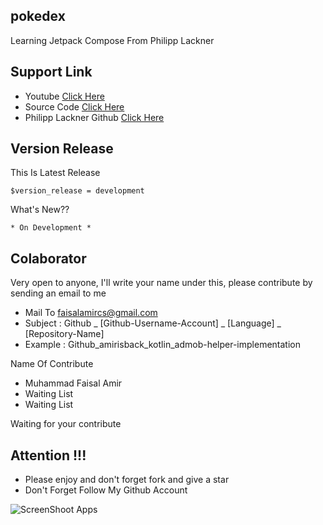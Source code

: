 ## pokedex
Learning Jetpack Compose From Philipp Lackner

## Support Link
- Youtube [Click Here](https://github.com/philipplackner/JetpackComposePokedex)
- Source Code [Click Here](https://github.com/philipplackner/JetpackComposePokedex)
- Philipp Lackner Github [Click Here](https://github.com/philipplackner)

## Version Release
This Is Latest Release

    $version_release = development

What's New??

    * On Development *

## Colaborator
Very open to anyone, I'll write your name under this, please contribute by sending an email to me

- Mail To faisalamircs@gmail.com
- Subject : Github _ [Github-Username-Account] _ [Language] _ [Repository-Name]
- Example : Github_amirisback_kotlin_admob-helper-implementation

Name Of Contribute
- Muhammad Faisal Amir
- Waiting List
- Waiting List

Waiting for your contribute

## Attention !!!
- Please enjoy and don't forget fork and give a star
- Don't Forget Follow My Github Account


![ScreenShoot Apps](docs/image/mad_score.png?raw=true)
